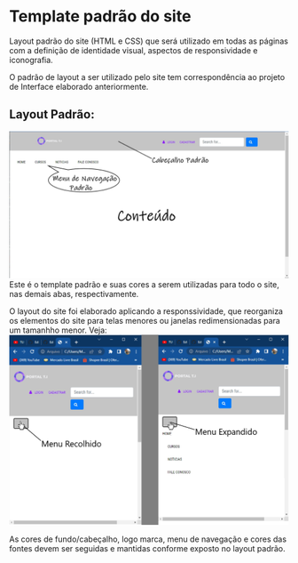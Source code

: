 # Template padrão do site
 Layout padrão do site (HTML e CSS) que será utilizado em todas as páginas com a definição de identidade visual, aspectos de responsividade e iconografia.

 O padrão de layout a ser utilizado pelo site tem correspondência ao projeto de Interface elaborado anteriormente.
 ## Layout Padrão:
![Template Padrão](img/TemplatePadrao.jpg)
 Este é o template padrão e suas cores a serem utilizadas para todo o site, nas demais abas, respectivamente.

 O layout do site foi elaborado aplicando a responssividade, que reorganiza os elementos do site para telas menores ou janelas redimensionadas para um tamanhho menor. 
 Veja:
 ![Template Padrão](img/TemplateResponsivo.jpg)

 As cores de fundo/cabeçalho, logo marca, menu de navegação e cores das fontes devem ser seguidas e mantidas conforme exposto no layout padrão.
